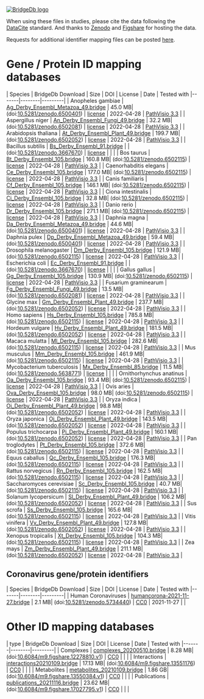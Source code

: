 <a href="https://bridgedb.github.io/">![BridgeDb logo](https://raw.githubusercontent.com/bridgedb/bridgedb.github.io/master/images/cropped-logo_BridgeDbtop.png)</a>

When using these files in studies, please cite the data following the [DataCite](https://datacite.org/) standard.
And thanks to [Zenodo](https://zenodo.org/) and [Figshare](https://figshare.com/) for hosting the data.

Requests for additional identifier mapping files can be posted [here](). 

# Gene / Protein ID mapping databases


<a name="genes" />

| Species | BridgeDb Download | Size | DOI | License | Date | Tested with
|-------|--------|---------|
| <script type="application/ld+json">{"@context": "https://schema.org/","@type": "Dataset","http://purl.org/dc/terms/conformsTo": { "@type": "CreativeWork", "@id": "https://bioschemas.org/profiles/Dataset/1.0-RELEASE" },"name": "Ag_Derby_Ensembl_Metazoa_49.bridge","description": "BridgeDb identifier mapping file for Anopheles gambiae for genes and proteins","@id": "https://bridgedb.github.io/data/gene_database/10.5281/zenodo.6500401/Ag_Derby_Ensembl_Metazoa_49.bridge","identifier": "10.5281/zenodo.6500401/Ag_Derby_Ensembl_Metazoa_49.bridge","license": "https://zenodo.org/record/6500401/files/LICENSE?download=1","keywords": "BridgeDb, mapping file, identifier, ELIXIR RIR, Anopheles gambiae, gene, protein","url": "https://doi.org/10.5281/zenodo.6500401","distribution": [ { "@type": "DataDownload", "name": "Ag_Derby_Ensembl_Metazoa_49.bridge", "contentURL": "https://zenodo.org/record/6500401/files/Ag_Derby_Ensembl_Metazoa_49.bridge?download=1" } ],"isAccessibleForFree": true}</script> Anopheles gambiae | [Ag_Derby_Ensembl_Metazoa_49.bridge](https://zenodo.org/record/6500401/files/Ag_Derby_Ensembl_Metazoa_49.bridge?download=1) | 45.0 MB| (doi:[10.5281/zenodo.6500401](https://doi.org/10.5281/zenodo.6500401)) | [license](https://zenodo.org/record/6500401/files/LICENSE?download=1) | 2022-04-28 | <a href="https://github.com/PathVisio/pathvisio/releases/tag/v3.3.0">PathVisio 3.3</a> |
| <script type="application/ld+json">{"@context": "https://schema.org/","@type": "Dataset","http://purl.org/dc/terms/conformsTo": { "@type": "CreativeWork", "@id": "https://bioschemas.org/profiles/Dataset/1.0-RELEASE" },"name": "An_Derby_Ensembl_Fungi_49.bridge","description": "BridgeDb identifier mapping file for Aspergillus niger for genes and proteins","@id": "https://bridgedb.github.io/data/gene_database/10.5281/zenodo.6502081/An_Derby_Ensembl_Fungi_49.bridge","identifier": "10.5281/zenodo.6502081/An_Derby_Ensembl_Fungi_49.bridge","license": "https://zenodo.org/record/6502081/files/LICENSE?download=1","keywords": "BridgeDb, mapping file, identifier, ELIXIR RIR, Aspergillus niger, gene, protein","url": "https://doi.org/10.5281/zenodo.6502081","distribution": [ { "@type": "DataDownload", "name": "An_Derby_Ensembl_Fungi_49.bridge", "contentURL": "https://zenodo.org/record/6502081/files/An_Derby_Ensembl_Fungi_49.bridge?download=1" } ],"isAccessibleForFree": true}</script> Aspergillus niger | [An_Derby_Ensembl_Fungi_49.bridge](https://zenodo.org/record/6502081/files/An_Derby_Ensembl_Fungi_49.bridge?download=1) | 32.2 MB| (doi:[10.5281/zenodo.6502081](https://doi.org/10.5281/zenodo.6502081)) | [license](https://zenodo.org/record/6502081/files/LICENSE?download=1) | 2022-04-28 | <a href="https://github.com/PathVisio/pathvisio/releases/tag/v3.3.0">PathVisio 3.3</a> |
| <script type="application/ld+json">{"@context": "https://schema.org/","@type": "Dataset","http://purl.org/dc/terms/conformsTo": { "@type": "CreativeWork", "@id": "https://bioschemas.org/profiles/Dataset/1.0-RELEASE" },"name": "At_Derby_Ensembl_Plant_49.bridge","description": "BridgeDb identifier mapping file for Arabidopsis thaliana for genes and proteins","@id": "https://bridgedb.github.io/data/gene_database/10.5281/zenodo.6502052/At_Derby_Ensembl_Plant_49.bridge","identifier": "10.5281/zenodo.6502052/At_Derby_Ensembl_Plant_49.bridge","license": "https://zenodo.org/record/6502052/files/LICENSE?download=1","keywords": "BridgeDb, mapping file, identifier, ELIXIR RIR, Arabidopsis thaliana, gene, protein","url": "https://doi.org/10.5281/zenodo.6502052","distribution": [ { "@type": "DataDownload", "name": "At_Derby_Ensembl_Plant_49.bridge", "contentURL": "https://zenodo.org/record/6502052/files/At_Derby_Ensembl_Plant_49.bridge?download=1" } ],"isAccessibleForFree": true}</script> Arabidopsis thaliana | [At_Derby_Ensembl_Plant_49.bridge](https://zenodo.org/record/6502052/files/At_Derby_Ensembl_Plant_49.bridge?download=1) | 199.7 MB| (doi:[10.5281/zenodo.6502052](https://doi.org/10.5281/zenodo.6502052)) | [license](https://zenodo.org/record/6502052/files/LICENSE?download=1) | 2022-04-28 | <a href="https://github.com/PathVisio/pathvisio/releases/tag/v3.3.0">PathVisio 3.3</a> |
| <script type="application/ld+json">{"@context": "https://schema.org/","@type": "Dataset","http://purl.org/dc/terms/conformsTo": { "@type": "CreativeWork", "@id": "https://bioschemas.org/profiles/Dataset/1.0-RELEASE" },"name": "Bs_Derby_Ensembl_91.bridge","description": "BridgeDb identifier mapping file for Bacillus subtilis for genes and proteins","@id": "https://bridgedb.github.io/data/gene_database/10.5281/zenodo.3667670/Bs_Derby_Ensembl_91.bridge","identifier": "10.5281/zenodo.3667670/Bs_Derby_Ensembl_91.bridge","license": "https://zenodo.org/record/3667670/files/LICENSE?download=1","keywords": "BridgeDb, mapping file, identifier, ELIXIR RIR, Bacillus subtilis, gene, protein","url": "https://doi.org/10.5281/zenodo.3667670","distribution": [ { "@type": "DataDownload", "name": "Bs_Derby_Ensembl_91.bridge", "contentURL": "https://zenodo.org/record/3667670/files/Bs_Derby_Ensembl_91.bridge?download=1" } ],"isAccessibleForFree": true}</script> Bacillus subtilis | [Bs_Derby_Ensembl_91.bridge](https://zenodo.org/record/3667670/files/Bs_Derby_Ensembl_91.bridge?download=1) | | (doi:[10.5281/zenodo.3667670](https://doi.org/10.5281/zenodo.3667670)) | [license](https://zenodo.org/record/3667670/files/LICENSE?download=1) |  | |
| <script type="application/ld+json">{"@context": "https://schema.org/","@type": "Dataset","http://purl.org/dc/terms/conformsTo": { "@type": "CreativeWork", "@id": "https://bioschemas.org/profiles/Dataset/1.0-RELEASE" },"name": "Bt_Derby_Ensembl_105.bridge","description": "BridgeDb identifier mapping file for Bos taurus for genes and proteins","@id": "https://bridgedb.github.io/data/gene_database/10.5281/zenodo.6502115/Bt_Derby_Ensembl_105.bridge","identifier": "10.5281/zenodo.6502115/Bt_Derby_Ensembl_105.bridge","license": "https://zenodo.org/record/6502115/files/LICENSE?download=1","keywords": "BridgeDb, mapping file, identifier, ELIXIR RIR, Bos taurus, gene, protein","url": "https://doi.org/10.5281/zenodo.6502115","distribution": [ { "@type": "DataDownload", "name": "Bt_Derby_Ensembl_105.bridge", "contentURL": "https://zenodo.org/record/6502115/files/Bt_Derby_Ensembl_105.bridge?download=1" } ],"isAccessibleForFree": true}</script> Bos taurus | [Bt_Derby_Ensembl_105.bridge](https://zenodo.org/record/6502115/files/Bt_Derby_Ensembl_105.bridge?download=1) | 160.8 MB| (doi:[10.5281/zenodo.6502115](https://doi.org/10.5281/zenodo.6502115)) | [license](https://zenodo.org/record/6502115/files/LICENSE?download=1) | 2022-04-28 | <a href="https://github.com/PathVisio/pathvisio/releases/tag/v3.3.0">PathVisio 3.3</a> |
| <script type="application/ld+json">{"@context": "https://schema.org/","@type": "Dataset","http://purl.org/dc/terms/conformsTo": { "@type": "CreativeWork", "@id": "https://bioschemas.org/profiles/Dataset/1.0-RELEASE" },"name": "Ce_Derby_Ensembl_105.bridge","description": "BridgeDb identifier mapping file for Caenorhabditis elegans for genes and proteins","@id": "https://bridgedb.github.io/data/gene_database/10.5281/zenodo.6502115/Ce_Derby_Ensembl_105.bridge","identifier": "10.5281/zenodo.6502115/Ce_Derby_Ensembl_105.bridge","license": "https://zenodo.org/record/6502115/files/LICENSE?download=1","keywords": "BridgeDb, mapping file, identifier, ELIXIR RIR, Caenorhabditis elegans, gene, protein","url": "https://doi.org/10.5281/zenodo.6502115","distribution": [ { "@type": "DataDownload", "name": "Ce_Derby_Ensembl_105.bridge", "contentURL": "https://zenodo.org/record/6502115/files/Ce_Derby_Ensembl_105.bridge?download=1" } ],"isAccessibleForFree": true}</script> Caenorhabditis elegans | [Ce_Derby_Ensembl_105.bridge](https://zenodo.org/record/6502115/files/Ce_Derby_Ensembl_105.bridge?download=1) | 177.0 MB| (doi:[10.5281/zenodo.6502115](https://doi.org/10.5281/zenodo.6502115)) | [license](https://zenodo.org/record/6502115/files/LICENSE?download=1) | 2022-04-28 | <a href="https://github.com/PathVisio/pathvisio/releases/tag/v3.3.0">PathVisio 3.3</a> |
| <script type="application/ld+json">{"@context": "https://schema.org/","@type": "Dataset","http://purl.org/dc/terms/conformsTo": { "@type": "CreativeWork", "@id": "https://bioschemas.org/profiles/Dataset/1.0-RELEASE" },"name": "Cf_Derby_Ensembl_105.bridge","description": "BridgeDb identifier mapping file for Canis familiaris for genes and proteins","@id": "https://bridgedb.github.io/data/gene_database/10.5281/zenodo.6502115/Cf_Derby_Ensembl_105.bridge","identifier": "10.5281/zenodo.6502115/Cf_Derby_Ensembl_105.bridge","license": "https://zenodo.org/record/6502115/files/LICENSE?download=1","keywords": "BridgeDb, mapping file, identifier, ELIXIR RIR, Canis familiaris, gene, protein","url": "https://doi.org/10.5281/zenodo.6502115","distribution": [ { "@type": "DataDownload", "name": "Cf_Derby_Ensembl_105.bridge", "contentURL": "https://zenodo.org/record/6502115/files/Cf_Derby_Ensembl_105.bridge?download=1" } ],"isAccessibleForFree": true}</script> Canis familiaris | [Cf_Derby_Ensembl_105.bridge](https://zenodo.org/record/6502115/files/Cf_Derby_Ensembl_105.bridge?download=1) | 146.1 MB| (doi:[10.5281/zenodo.6502115](https://doi.org/10.5281/zenodo.6502115)) | [license](https://zenodo.org/record/6502115/files/LICENSE?download=1) | 2022-04-28 | <a href="https://github.com/PathVisio/pathvisio/releases/tag/v3.3.0">PathVisio 3.3</a> |
| <script type="application/ld+json">{"@context": "https://schema.org/","@type": "Dataset","http://purl.org/dc/terms/conformsTo": { "@type": "CreativeWork", "@id": "https://bioschemas.org/profiles/Dataset/1.0-RELEASE" },"name": "Ci_Derby_Ensembl_105.bridge","description": "BridgeDb identifier mapping file for Ciona intestinalis for genes and proteins","@id": "https://bridgedb.github.io/data/gene_database/10.5281/zenodo.6502115/Ci_Derby_Ensembl_105.bridge","identifier": "10.5281/zenodo.6502115/Ci_Derby_Ensembl_105.bridge","license": "https://zenodo.org/record/6502115/files/LICENSE?download=1","keywords": "BridgeDb, mapping file, identifier, ELIXIR RIR, Ciona intestinalis, gene, protein","url": "https://doi.org/10.5281/zenodo.6502115","distribution": [ { "@type": "DataDownload", "name": "Ci_Derby_Ensembl_105.bridge", "contentURL": "https://zenodo.org/record/6502115/files/Ci_Derby_Ensembl_105.bridge?download=1" } ],"isAccessibleForFree": true}</script> Ciona intestinalis | [Ci_Derby_Ensembl_105.bridge](https://zenodo.org/record/6502115/files/Ci_Derby_Ensembl_105.bridge?download=1) | 32.8 MB| (doi:[10.5281/zenodo.6502115](https://doi.org/10.5281/zenodo.6502115)) | [license](https://zenodo.org/record/6502115/files/LICENSE?download=1) | 2022-04-28 | <a href="https://github.com/PathVisio/pathvisio/releases/tag/v3.3.0">PathVisio 3.3</a> |
| <script type="application/ld+json">{"@context": "https://schema.org/","@type": "Dataset","http://purl.org/dc/terms/conformsTo": { "@type": "CreativeWork", "@id": "https://bioschemas.org/profiles/Dataset/1.0-RELEASE" },"name": "Dr_Derby_Ensembl_105.bridge","description": "BridgeDb identifier mapping file for Danio rerio for genes and proteins","@id": "https://bridgedb.github.io/data/gene_database/10.5281/zenodo.6502115/Dr_Derby_Ensembl_105.bridge","identifier": "10.5281/zenodo.6502115/Dr_Derby_Ensembl_105.bridge","license": "https://zenodo.org/record/6502115/files/LICENSE?download=1","keywords": "BridgeDb, mapping file, identifier, ELIXIR RIR, Danio rerio, gene, protein","url": "https://doi.org/10.5281/zenodo.6502115","distribution": [ { "@type": "DataDownload", "name": "Dr_Derby_Ensembl_105.bridge", "contentURL": "https://zenodo.org/record/6502115/files/Dr_Derby_Ensembl_105.bridge?download=1" } ],"isAccessibleForFree": true}</script> Danio rerio | [Dr_Derby_Ensembl_105.bridge](https://zenodo.org/record/6502115/files/Dr_Derby_Ensembl_105.bridge?download=1) | 271.1 MB| (doi:[10.5281/zenodo.6502115](https://doi.org/10.5281/zenodo.6502115)) | [license](https://zenodo.org/record/6502115/files/LICENSE?download=1) | 2022-04-28 | <a href="https://github.com/PathVisio/pathvisio/releases/tag/v3.3.0">PathVisio 3.3</a> |
| <script type="application/ld+json">{"@context": "https://schema.org/","@type": "Dataset","http://purl.org/dc/terms/conformsTo": { "@type": "CreativeWork", "@id": "https://bioschemas.org/profiles/Dataset/1.0-RELEASE" },"name": "Da_Derby_Ensembl_Metazoa_49.bridge","description": "BridgeDb identifier mapping file for Daphnia magna for genes and proteins","@id": "https://bridgedb.github.io/data/gene_database/10.5281/zenodo.6500401/Da_Derby_Ensembl_Metazoa_49.bridge","identifier": "10.5281/zenodo.6500401/Da_Derby_Ensembl_Metazoa_49.bridge","license": "https://zenodo.org/record/6500401/files/LICENSE?download=1","keywords": "BridgeDb, mapping file, identifier, ELIXIR RIR, Daphnia magna, gene, protein","url": "https://doi.org/10.5281/zenodo.6500401","distribution": [ { "@type": "DataDownload", "name": "Da_Derby_Ensembl_Metazoa_49.bridge", "contentURL": "https://zenodo.org/record/6500401/files/Da_Derby_Ensembl_Metazoa_49.bridge?download=1" } ],"isAccessibleForFree": true}</script> Daphnia magna | [Da_Derby_Ensembl_Metazoa_49.bridge](https://zenodo.org/record/6500401/files/Da_Derby_Ensembl_Metazoa_49.bridge?download=1) | 44.6 MB| (doi:[10.5281/zenodo.6500401](https://doi.org/10.5281/zenodo.6500401)) | [license](https://zenodo.org/record/6500401/files/LICENSE?download=1) | 2022-04-28 | <a href="https://github.com/PathVisio/pathvisio/releases/tag/v3.3.0">PathVisio 3.3</a> |
| <script type="application/ld+json">{"@context": "https://schema.org/","@type": "Dataset","http://purl.org/dc/terms/conformsTo": { "@type": "CreativeWork", "@id": "https://bioschemas.org/profiles/Dataset/1.0-RELEASE" },"name": "Dp_Derby_Ensembl_Metazoa_49.bridge","description": "BridgeDb identifier mapping file for Daphnia pulex for genes and proteins","@id": "https://bridgedb.github.io/data/gene_database/10.5281/zenodo.6500401/Dp_Derby_Ensembl_Metazoa_49.bridge","identifier": "10.5281/zenodo.6500401/Dp_Derby_Ensembl_Metazoa_49.bridge","license": "https://zenodo.org/record/6500401/files/LICENSE?download=1","keywords": "BridgeDb, mapping file, identifier, ELIXIR RIR, Daphnia pulex, gene, protein","url": "https://doi.org/10.5281/zenodo.6500401","distribution": [ { "@type": "DataDownload", "name": "Dp_Derby_Ensembl_Metazoa_49.bridge", "contentURL": "https://zenodo.org/record/6500401/files/Dp_Derby_Ensembl_Metazoa_49.bridge?download=1" } ],"isAccessibleForFree": true}</script> Daphnia pulex | [Dp_Derby_Ensembl_Metazoa_49.bridge](https://zenodo.org/record/6500401/files/Dp_Derby_Ensembl_Metazoa_49.bridge?download=1) | 59.4 MB| (doi:[10.5281/zenodo.6500401](https://doi.org/10.5281/zenodo.6500401)) | [license](https://zenodo.org/record/6500401/files/LICENSE?download=1) | 2022-04-28 | <a href="https://github.com/PathVisio/pathvisio/releases/tag/v3.3.0">PathVisio 3.3</a> |
| <script type="application/ld+json">{"@context": "https://schema.org/","@type": "Dataset","http://purl.org/dc/terms/conformsTo": { "@type": "CreativeWork", "@id": "https://bioschemas.org/profiles/Dataset/1.0-RELEASE" },"name": "Dm_Derby_Ensembl_105.bridge","description": "BridgeDb identifier mapping file for Drosophila melanogaster for genes and proteins","@id": "https://bridgedb.github.io/data/gene_database/10.5281/zenodo.6502115/Dm_Derby_Ensembl_105.bridge","identifier": "10.5281/zenodo.6502115/Dm_Derby_Ensembl_105.bridge","license": "https://zenodo.org/record/6502115/files/LICENSE?download=1","keywords": "BridgeDb, mapping file, identifier, ELIXIR RIR, Drosophila melanogaster, gene, protein","url": "https://doi.org/10.5281/zenodo.6502115","distribution": [ { "@type": "DataDownload", "name": "Dm_Derby_Ensembl_105.bridge", "contentURL": "https://zenodo.org/record/6502115/files/Dm_Derby_Ensembl_105.bridge?download=1" } ],"isAccessibleForFree": true}</script> Drosophila melanogaster | [Dm_Derby_Ensembl_105.bridge](https://zenodo.org/record/6502115/files/Dm_Derby_Ensembl_105.bridge?download=1) | 121.9 MB| (doi:[10.5281/zenodo.6502115](https://doi.org/10.5281/zenodo.6502115)) | [license](https://zenodo.org/record/6502115/files/LICENSE?download=1) | 2022-04-28 | <a href="https://github.com/PathVisio/pathvisio/releases/tag/v3.3.0">PathVisio 3.3</a> |
| <script type="application/ld+json">{"@context": "https://schema.org/","@type": "Dataset","http://purl.org/dc/terms/conformsTo": { "@type": "CreativeWork", "@id": "https://bioschemas.org/profiles/Dataset/1.0-RELEASE" },"name": "Ec_Derby_Ensembl_91.bridge","description": "BridgeDb identifier mapping file for Escherichia coli for genes and proteins","@id": "https://bridgedb.github.io/data/gene_database/10.5281/zenodo.3667670/Ec_Derby_Ensembl_91.bridge","identifier": "10.5281/zenodo.3667670/Ec_Derby_Ensembl_91.bridge","license": "https://zenodo.org/record/3667670/files/LICENSE?download=1","keywords": "BridgeDb, mapping file, identifier, ELIXIR RIR, Escherichia coli, gene, protein","url": "https://doi.org/10.5281/zenodo.3667670","distribution": [ { "@type": "DataDownload", "name": "Ec_Derby_Ensembl_91.bridge", "contentURL": "https://zenodo.org/record/3667670/files/Ec_Derby_Ensembl_91.bridge?download=1" } ],"isAccessibleForFree": true}</script> Escherichia coli | [Ec_Derby_Ensembl_91.bridge](https://zenodo.org/record/3667670/files/Ec_Derby_Ensembl_91.bridge?download=1) | | (doi:[10.5281/zenodo.3667670](https://doi.org/10.5281/zenodo.3667670)) | [license](https://zenodo.org/record/3667670/files/LICENSE?download=1) |  | |
| <script type="application/ld+json">{"@context": "https://schema.org/","@type": "Dataset","http://purl.org/dc/terms/conformsTo": { "@type": "CreativeWork", "@id": "https://bioschemas.org/profiles/Dataset/1.0-RELEASE" },"name": "Gg_Derby_Ensembl_105.bridge","description": "BridgeDb identifier mapping file for Gallus gallus for genes and proteins","@id": "https://bridgedb.github.io/data/gene_database/10.5281/zenodo.6502115/Gg_Derby_Ensembl_105.bridge","identifier": "10.5281/zenodo.6502115/Gg_Derby_Ensembl_105.bridge","license": "https://zenodo.org/record/6502115/files/LICENSE?download=1","keywords": "BridgeDb, mapping file, identifier, ELIXIR RIR, Gallus gallus, gene, protein","url": "https://doi.org/10.5281/zenodo.6502115","distribution": [ { "@type": "DataDownload", "name": "Gg_Derby_Ensembl_105.bridge", "contentURL": "https://zenodo.org/record/6502115/files/Gg_Derby_Ensembl_105.bridge?download=1" } ],"isAccessibleForFree": true}</script> Gallus gallus | [Gg_Derby_Ensembl_105.bridge](https://zenodo.org/record/6502115/files/Gg_Derby_Ensembl_105.bridge?download=1) | 130.9 MB| (doi:[10.5281/zenodo.6502115](https://doi.org/10.5281/zenodo.6502115)) | [license](https://zenodo.org/record/6502115/files/LICENSE?download=1) | 2022-04-28 | <a href="https://github.com/PathVisio/pathvisio/releases/tag/v3.3.0">PathVisio 3.3</a> |
| <script type="application/ld+json">{"@context": "https://schema.org/","@type": "Dataset","http://purl.org/dc/terms/conformsTo": { "@type": "CreativeWork", "@id": "https://bioschemas.org/profiles/Dataset/1.0-RELEASE" },"name": "Fg_Derby_Ensembl_Fungi_49.bridge","description": "BridgeDb identifier mapping file for Fusarium graminearum for genes and proteins","@id": "https://bridgedb.github.io/data/gene_database/10.5281/zenodo.6502081/Fg_Derby_Ensembl_Fungi_49.bridge","identifier": "10.5281/zenodo.6502081/Fg_Derby_Ensembl_Fungi_49.bridge","license": "https://zenodo.org/record/6502081/files/LICENSE?download=1","keywords": "BridgeDb, mapping file, identifier, ELIXIR RIR, Fusarium graminearum, gene, protein","url": "https://doi.org/10.5281/zenodo.6502081","distribution": [ { "@type": "DataDownload", "name": "Fg_Derby_Ensembl_Fungi_49.bridge", "contentURL": "https://zenodo.org/record/6502081/files/Fg_Derby_Ensembl_Fungi_49.bridge?download=1" } ],"isAccessibleForFree": true}</script> Fusarium graminearum | [Fg_Derby_Ensembl_Fungi_49.bridge](https://zenodo.org/record/6502081/files/Fg_Derby_Ensembl_Fungi_49.bridge?download=1) | 13.5 MB| (doi:[10.5281/zenodo.6502081](https://doi.org/10.5281/zenodo.6502081)) | [license](https://zenodo.org/record/6502081/files/LICENSE?download=1) | 2022-04-28 | <a href="https://github.com/PathVisio/pathvisio/releases/tag/v3.3.0">PathVisio 3.3</a> |
| <script type="application/ld+json">{"@context": "https://schema.org/","@type": "Dataset","http://purl.org/dc/terms/conformsTo": { "@type": "CreativeWork", "@id": "https://bioschemas.org/profiles/Dataset/1.0-RELEASE" },"name": "Gm_Derby_Ensembl_Plant_49.bridge","description": "BridgeDb identifier mapping file for Glycine max for genes and proteins","@id": "https://bridgedb.github.io/data/gene_database/10.5281/zenodo.6502052/Gm_Derby_Ensembl_Plant_49.bridge","identifier": "10.5281/zenodo.6502052/Gm_Derby_Ensembl_Plant_49.bridge","license": "https://zenodo.org/record/6502052/files/LICENSE?download=1","keywords": "BridgeDb, mapping file, identifier, ELIXIR RIR, Glycine max, gene, protein","url": "https://doi.org/10.5281/zenodo.6502052","distribution": [ { "@type": "DataDownload", "name": "Gm_Derby_Ensembl_Plant_49.bridge", "contentURL": "https://zenodo.org/record/6502052/files/Gm_Derby_Ensembl_Plant_49.bridge?download=1" } ],"isAccessibleForFree": true}</script> Glycine max | [Gm_Derby_Ensembl_Plant_49.bridge](https://zenodo.org/record/6502052/files/Gm_Derby_Ensembl_Plant_49.bridge?download=1) | 237.7 MB| (doi:[10.5281/zenodo.6502052](https://doi.org/10.5281/zenodo.6502052)) | [license](https://zenodo.org/record/6502052/files/LICENSE?download=1) | 2022-04-28 | <a href="https://github.com/PathVisio/pathvisio/releases/tag/v3.3.0">PathVisio 3.3</a> |
| <script type="application/ld+json">{"@context": "https://schema.org/","@type": "Dataset","http://purl.org/dc/terms/conformsTo": { "@type": "CreativeWork", "@id": "https://bioschemas.org/profiles/Dataset/1.0-RELEASE" },"name": "Hs_Derby_Ensembl_105.bridge","description": "BridgeDb identifier mapping file for Homo sapiens for genes and proteins","@id": "https://bridgedb.github.io/data/gene_database/10.5281/zenodo.6502115/Hs_Derby_Ensembl_105.bridge","identifier": "10.5281/zenodo.6502115/Hs_Derby_Ensembl_105.bridge","license": "https://zenodo.org/record/6502115/files/LICENSE?download=1","keywords": "BridgeDb, mapping file, identifier, ELIXIR RIR, Homo sapiens, gene, protein","url": "https://doi.org/10.5281/zenodo.6502115","distribution": [ { "@type": "DataDownload", "name": "Hs_Derby_Ensembl_105.bridge", "contentURL": "https://zenodo.org/record/6502115/files/Hs_Derby_Ensembl_105.bridge?download=1" } ],"isAccessibleForFree": true}</script> Homo sapiens | [Hs_Derby_Ensembl_105.bridge](https://zenodo.org/record/6502115/files/Hs_Derby_Ensembl_105.bridge?download=1) | 785.8 MB| (doi:[10.5281/zenodo.6502115](https://doi.org/10.5281/zenodo.6502115)) | [license](https://zenodo.org/record/6502115/files/LICENSE?download=1) | 2022-04-28 | <a href="https://github.com/PathVisio/pathvisio/releases/tag/v3.3.0">PathVisio 3.3</a> |
| <script type="application/ld+json">{"@context": "https://schema.org/","@type": "Dataset","http://purl.org/dc/terms/conformsTo": { "@type": "CreativeWork", "@id": "https://bioschemas.org/profiles/Dataset/1.0-RELEASE" },"name": "Hv_Derby_Ensembl_Plant_49.bridge","description": "BridgeDb identifier mapping file for Hordeum vulgare for genes and proteins","@id": "https://bridgedb.github.io/data/gene_database/10.5281/zenodo.6502052/Hv_Derby_Ensembl_Plant_49.bridge","identifier": "10.5281/zenodo.6502052/Hv_Derby_Ensembl_Plant_49.bridge","license": "https://zenodo.org/record/6502052/files/LICENSE?download=1","keywords": "BridgeDb, mapping file, identifier, ELIXIR RIR, Hordeum vulgare, gene, protein","url": "https://doi.org/10.5281/zenodo.6502052","distribution": [ { "@type": "DataDownload", "name": "Hv_Derby_Ensembl_Plant_49.bridge", "contentURL": "https://zenodo.org/record/6502052/files/Hv_Derby_Ensembl_Plant_49.bridge?download=1" } ],"isAccessibleForFree": true}</script> Hordeum vulgare | [Hv_Derby_Ensembl_Plant_49.bridge](https://zenodo.org/record/6502052/files/Hv_Derby_Ensembl_Plant_49.bridge?download=1) | 181.5 MB| (doi:[10.5281/zenodo.6502052](https://doi.org/10.5281/zenodo.6502052)) | [license](https://zenodo.org/record/6502052/files/LICENSE?download=1) | 2022-04-28 | <a href="https://github.com/PathVisio/pathvisio/releases/tag/v3.3.0">PathVisio 3.3</a> |
| <script type="application/ld+json">{"@context": "https://schema.org/","@type": "Dataset","http://purl.org/dc/terms/conformsTo": { "@type": "CreativeWork", "@id": "https://bioschemas.org/profiles/Dataset/1.0-RELEASE" },"name": "Ml_Derby_Ensembl_105.bridge","description": "BridgeDb identifier mapping file for Macaca mulatta for genes and proteins","@id": "https://bridgedb.github.io/data/gene_database/10.5281/zenodo.6502115/Ml_Derby_Ensembl_105.bridge","identifier": "10.5281/zenodo.6502115/Ml_Derby_Ensembl_105.bridge","license": "https://zenodo.org/record/6502115/files/LICENSE?download=1","keywords": "BridgeDb, mapping file, identifier, ELIXIR RIR, Macaca mulatta, gene, protein","url": "https://doi.org/10.5281/zenodo.6502115","distribution": [ { "@type": "DataDownload", "name": "Ml_Derby_Ensembl_105.bridge", "contentURL": "https://zenodo.org/record/6502115/files/Ml_Derby_Ensembl_105.bridge?download=1" } ],"isAccessibleForFree": true}</script> Macaca mulatta | [Ml_Derby_Ensembl_105.bridge](https://zenodo.org/record/6502115/files/Ml_Derby_Ensembl_105.bridge?download=1) | 282.6 MB| (doi:[10.5281/zenodo.6502115](https://doi.org/10.5281/zenodo.6502115)) | [license](https://zenodo.org/record/6502115/files/LICENSE?download=1) | 2022-04-28 | <a href="https://github.com/PathVisio/pathvisio/releases/tag/v3.3.0">PathVisio 3.3</a> |
| <script type="application/ld+json">{"@context": "https://schema.org/","@type": "Dataset","http://purl.org/dc/terms/conformsTo": { "@type": "CreativeWork", "@id": "https://bioschemas.org/profiles/Dataset/1.0-RELEASE" },"name": "Mm_Derby_Ensembl_105.bridge","description": "BridgeDb identifier mapping file for Mus musculus for genes and proteins","@id": "https://bridgedb.github.io/data/gene_database/10.5281/zenodo.6502115/Mm_Derby_Ensembl_105.bridge","identifier": "10.5281/zenodo.6502115/Mm_Derby_Ensembl_105.bridge","license": "https://zenodo.org/record/6502115/files/LICENSE?download=1","keywords": "BridgeDb, mapping file, identifier, ELIXIR RIR, Mus musculus, gene, protein","url": "https://doi.org/10.5281/zenodo.6502115","distribution": [ { "@type": "DataDownload", "name": "Mm_Derby_Ensembl_105.bridge", "contentURL": "https://zenodo.org/record/6502115/files/Mm_Derby_Ensembl_105.bridge?download=1" } ],"isAccessibleForFree": true}</script> Mus musculus | [Mm_Derby_Ensembl_105.bridge](https://zenodo.org/record/6502115/files/Mm_Derby_Ensembl_105.bridge?download=1) | 461.9 MB| (doi:[10.5281/zenodo.6502115](https://doi.org/10.5281/zenodo.6502115)) | [license](https://zenodo.org/record/6502115/files/LICENSE?download=1) | 2022-04-28 | <a href="https://github.com/PathVisio/pathvisio/releases/tag/v3.3.0">PathVisio 3.3</a> |
| <script type="application/ld+json">{"@context": "https://schema.org/","@type": "Dataset","http://purl.org/dc/terms/conformsTo": { "@type": "CreativeWork", "@id": "https://bioschemas.org/profiles/Dataset/1.0-RELEASE" },"name": "Mx_Derby_Ensembl_85.bridge","description": "BridgeDb identifier mapping file for Mycobacterium tuberculosis for genes and proteins","@id": "https://bridgedb.github.io/data/gene_database/10.5281/zenodo.5638771/Mx_Derby_Ensembl_85.bridge","identifier": "10.5281/zenodo.5638771/Mx_Derby_Ensembl_85.bridge","license": "https://zenodo.org/record/5638771/files/LICENSE?download=1","keywords": "BridgeDb, mapping file, identifier, ELIXIR RIR, Mycobacterium tuberculosis, gene, protein","url": "https://doi.org/10.5281/zenodo.5638771","distribution": [ { "@type": "DataDownload", "name": "Mx_Derby_Ensembl_85.bridge", "contentURL": "https://zenodo.org/record/5638771/files/Mx_Derby_Ensembl_85.bridge?download=1" } ],"isAccessibleForFree": true}</script> Mycobacterium tuberculosis | [Mx_Derby_Ensembl_85.bridge](https://zenodo.org/record/5638771/files/Mx_Derby_Ensembl_85.bridge?download=1) | 11.5 MB| (doi:[10.5281/zenodo.5638771](https://doi.org/10.5281/zenodo.5638771)) | [license](https://zenodo.org/record/5638771/files/LICENSE?download=1) |  | |
| <script type="application/ld+json">{"@context": "https://schema.org/","@type": "Dataset","http://purl.org/dc/terms/conformsTo": { "@type": "CreativeWork", "@id": "https://bioschemas.org/profiles/Dataset/1.0-RELEASE" },"name": "Oa_Derby_Ensembl_105.bridge","description": "BridgeDb identifier mapping file for Ornithorhynchus anatinus for genes and proteins","@id": "https://bridgedb.github.io/data/gene_database/10.5281/zenodo.6502115/Oa_Derby_Ensembl_105.bridge","identifier": "10.5281/zenodo.6502115/Oa_Derby_Ensembl_105.bridge","license": "https://zenodo.org/record/6502115/files/LICENSE?download=1","keywords": "BridgeDb, mapping file, identifier, ELIXIR RIR, Ornithorhynchus anatinus, gene, protein","url": "https://doi.org/10.5281/zenodo.6502115","distribution": [ { "@type": "DataDownload", "name": "Oa_Derby_Ensembl_105.bridge", "contentURL": "https://zenodo.org/record/6502115/files/Oa_Derby_Ensembl_105.bridge?download=1" } ],"isAccessibleForFree": true}</script> Ornithorhynchus anatinus | [Oa_Derby_Ensembl_105.bridge](https://zenodo.org/record/6502115/files/Oa_Derby_Ensembl_105.bridge?download=1) | 93.4 MB| (doi:[10.5281/zenodo.6502115](https://doi.org/10.5281/zenodo.6502115)) | [license](https://zenodo.org/record/6502115/files/LICENSE?download=1) | 2022-04-28 | <a href="https://github.com/PathVisio/pathvisio/releases/tag/v3.3.0">PathVisio 3.3</a> |
| <script type="application/ld+json">{"@context": "https://schema.org/","@type": "Dataset","http://purl.org/dc/terms/conformsTo": { "@type": "CreativeWork", "@id": "https://bioschemas.org/profiles/Dataset/1.0-RELEASE" },"name": "Ova_Derby_Ensembl_105.bridge","description": "BridgeDb identifier mapping file for Ovis aries for genes and proteins","@id": "https://bridgedb.github.io/data/gene_database/10.5281/zenodo.6502115/Ova_Derby_Ensembl_105.bridge","identifier": "10.5281/zenodo.6502115/Ova_Derby_Ensembl_105.bridge","license": "https://zenodo.org/record/6502115/files/LICENSE?download=1","keywords": "BridgeDb, mapping file, identifier, ELIXIR RIR, Ovis aries, gene, protein","url": "https://doi.org/10.5281/zenodo.6502115","distribution": [ { "@type": "DataDownload", "name": "Ova_Derby_Ensembl_105.bridge", "contentURL": "https://zenodo.org/record/6502115/files/Ova_Derby_Ensembl_105.bridge?download=1" } ],"isAccessibleForFree": true}</script> Ovis aries | [Ova_Derby_Ensembl_105.bridge](https://zenodo.org/record/6502115/files/Ova_Derby_Ensembl_105.bridge?download=1) | 98.0 MB| (doi:[10.5281/zenodo.6502115](https://doi.org/10.5281/zenodo.6502115)) | [license](https://zenodo.org/record/6502115/files/LICENSE?download=1) | 2022-04-28 | <a href="https://github.com/PathVisio/pathvisio/releases/tag/v3.3.0">PathVisio 3.3</a> |
| <script type="application/ld+json">{"@context": "https://schema.org/","@type": "Dataset","http://purl.org/dc/terms/conformsTo": { "@type": "CreativeWork", "@id": "https://bioschemas.org/profiles/Dataset/1.0-RELEASE" },"name": "Oi_Derby_Ensembl_Plant_49.bridge","description": "BridgeDb identifier mapping file for Oryza indica for genes and proteins","@id": "https://bridgedb.github.io/data/gene_database/10.5281/zenodo.6502052/Oi_Derby_Ensembl_Plant_49.bridge","identifier": "10.5281/zenodo.6502052/Oi_Derby_Ensembl_Plant_49.bridge","license": "https://zenodo.org/record/6502052/files/LICENSE?download=1","keywords": "BridgeDb, mapping file, identifier, ELIXIR RIR, Oryza indica, gene, protein","url": "https://doi.org/10.5281/zenodo.6502052","distribution": [ { "@type": "DataDownload", "name": "Oi_Derby_Ensembl_Plant_49.bridge", "contentURL": "https://zenodo.org/record/6502052/files/Oi_Derby_Ensembl_Plant_49.bridge?download=1" } ],"isAccessibleForFree": true}</script> Oryza indica | [Oi_Derby_Ensembl_Plant_49.bridge](https://zenodo.org/record/6502052/files/Oi_Derby_Ensembl_Plant_49.bridge?download=1) | 98.8 MB| (doi:[10.5281/zenodo.6502052](https://doi.org/10.5281/zenodo.6502052)) | [license](https://zenodo.org/record/6502052/files/LICENSE?download=1) | 2022-04-28 | <a href="https://github.com/PathVisio/pathvisio/releases/tag/v3.3.0">PathVisio 3.3</a> |
| <script type="application/ld+json">{"@context": "https://schema.org/","@type": "Dataset","http://purl.org/dc/terms/conformsTo": { "@type": "CreativeWork", "@id": "https://bioschemas.org/profiles/Dataset/1.0-RELEASE" },"name": "Oj_Derby_Ensembl_Plant_49.bridge","description": "BridgeDb identifier mapping file for Oryza japonica for genes and proteins","@id": "https://bridgedb.github.io/data/gene_database/10.5281/zenodo.6502052/Oj_Derby_Ensembl_Plant_49.bridge","identifier": "10.5281/zenodo.6502052/Oj_Derby_Ensembl_Plant_49.bridge","license": "https://zenodo.org/record/6502052/files/LICENSE?download=1","keywords": "BridgeDb, mapping file, identifier, ELIXIR RIR, Oryza japonica, gene, protein","url": "https://doi.org/10.5281/zenodo.6502052","distribution": [ { "@type": "DataDownload", "name": "Oj_Derby_Ensembl_Plant_49.bridge", "contentURL": "https://zenodo.org/record/6502052/files/Oj_Derby_Ensembl_Plant_49.bridge?download=1" } ],"isAccessibleForFree": true}</script> Oryza japonica | [Oj_Derby_Ensembl_Plant_49.bridge](https://zenodo.org/record/6502052/files/Oj_Derby_Ensembl_Plant_49.bridge?download=1) | 143.5 MB| (doi:[10.5281/zenodo.6502052](https://doi.org/10.5281/zenodo.6502052)) | [license](https://zenodo.org/record/6502052/files/LICENSE?download=1) | 2022-04-28 | <a href="https://github.com/PathVisio/pathvisio/releases/tag/v3.3.0">PathVisio 3.3</a> |
| <script type="application/ld+json">{"@context": "https://schema.org/","@type": "Dataset","http://purl.org/dc/terms/conformsTo": { "@type": "CreativeWork", "@id": "https://bioschemas.org/profiles/Dataset/1.0-RELEASE" },"name": "Pi_Derby_Ensembl_Plant_49.bridge","description": "BridgeDb identifier mapping file for Populus trichocarpa for genes and proteins","@id": "https://bridgedb.github.io/data/gene_database/10.5281/zenodo.6502052/Pi_Derby_Ensembl_Plant_49.bridge","identifier": "10.5281/zenodo.6502052/Pi_Derby_Ensembl_Plant_49.bridge","license": "https://zenodo.org/record/6502052/files/LICENSE?download=1","keywords": "BridgeDb, mapping file, identifier, ELIXIR RIR, Populus trichocarpa, gene, protein","url": "https://doi.org/10.5281/zenodo.6502052","distribution": [ { "@type": "DataDownload", "name": "Pi_Derby_Ensembl_Plant_49.bridge", "contentURL": "https://zenodo.org/record/6502052/files/Pi_Derby_Ensembl_Plant_49.bridge?download=1" } ],"isAccessibleForFree": true}</script> Populus trichocarpa | [Pi_Derby_Ensembl_Plant_49.bridge](https://zenodo.org/record/6502052/files/Pi_Derby_Ensembl_Plant_49.bridge?download=1) | 160.1 MB| (doi:[10.5281/zenodo.6502052](https://doi.org/10.5281/zenodo.6502052)) | [license](https://zenodo.org/record/6502052/files/LICENSE?download=1) | 2022-04-28 | <a href="https://github.com/PathVisio/pathvisio/releases/tag/v3.3.0">PathVisio 3.3</a> |
| <script type="application/ld+json">{"@context": "https://schema.org/","@type": "Dataset","http://purl.org/dc/terms/conformsTo": { "@type": "CreativeWork", "@id": "https://bioschemas.org/profiles/Dataset/1.0-RELEASE" },"name": "Pt_Derby_Ensembl_105.bridge","description": "BridgeDb identifier mapping file for Pan troglodytes for genes and proteins","@id": "https://bridgedb.github.io/data/gene_database/10.5281/zenodo.6502115/Pt_Derby_Ensembl_105.bridge","identifier": "10.5281/zenodo.6502115/Pt_Derby_Ensembl_105.bridge","license": "https://zenodo.org/record/6502115/files/LICENSE?download=1","keywords": "BridgeDb, mapping file, identifier, ELIXIR RIR, Pan troglodytes, gene, protein","url": "https://doi.org/10.5281/zenodo.6502115","distribution": [ { "@type": "DataDownload", "name": "Pt_Derby_Ensembl_105.bridge", "contentURL": "https://zenodo.org/record/6502115/files/Pt_Derby_Ensembl_105.bridge?download=1" } ],"isAccessibleForFree": true}</script> Pan troglodytes | [Pt_Derby_Ensembl_105.bridge](https://zenodo.org/record/6502115/files/Pt_Derby_Ensembl_105.bridge?download=1) | 372.6 MB| (doi:[10.5281/zenodo.6502115](https://doi.org/10.5281/zenodo.6502115)) | [license](https://zenodo.org/record/6502115/files/LICENSE?download=1) | 2022-04-28 | <a href="https://github.com/PathVisio/pathvisio/releases/tag/v3.3.0">PathVisio 3.3</a> |
| <script type="application/ld+json">{"@context": "https://schema.org/","@type": "Dataset","http://purl.org/dc/terms/conformsTo": { "@type": "CreativeWork", "@id": "https://bioschemas.org/profiles/Dataset/1.0-RELEASE" },"name": "Qc_Derby_Ensembl_105.bridge","description": "BridgeDb identifier mapping file for Equus caballus for genes and proteins","@id": "https://bridgedb.github.io/data/gene_database/10.5281/zenodo.6502115/Qc_Derby_Ensembl_105.bridge","identifier": "10.5281/zenodo.6502115/Qc_Derby_Ensembl_105.bridge","license": "https://zenodo.org/record/6502115/files/LICENSE?download=1","keywords": "BridgeDb, mapping file, identifier, ELIXIR RIR, Equus caballus, gene, protein","url": "https://doi.org/10.5281/zenodo.6502115","distribution": [ { "@type": "DataDownload", "name": "Qc_Derby_Ensembl_105.bridge", "contentURL": "https://zenodo.org/record/6502115/files/Qc_Derby_Ensembl_105.bridge?download=1" } ],"isAccessibleForFree": true}</script> Equus caballus | [Qc_Derby_Ensembl_105.bridge](https://zenodo.org/record/6502115/files/Qc_Derby_Ensembl_105.bridge?download=1) | 176.3 MB| (doi:[10.5281/zenodo.6502115](https://doi.org/10.5281/zenodo.6502115)) | [license](https://zenodo.org/record/6502115/files/LICENSE?download=1) | 2022-04-28 | <a href="https://github.com/PathVisio/pathvisio/releases/tag/v3.3.0">PathVisio 3.3</a> |
| <script type="application/ld+json">{"@context": "https://schema.org/","@type": "Dataset","http://purl.org/dc/terms/conformsTo": { "@type": "CreativeWork", "@id": "https://bioschemas.org/profiles/Dataset/1.0-RELEASE" },"name": "Rn_Derby_Ensembl_105.bridge","description": "BridgeDb identifier mapping file for Rattus norvegicus for genes and proteins","@id": "https://bridgedb.github.io/data/gene_database/10.5281/zenodo.6502115/Rn_Derby_Ensembl_105.bridge","identifier": "10.5281/zenodo.6502115/Rn_Derby_Ensembl_105.bridge","license": "https://zenodo.org/record/6502115/files/LICENSE?download=1","keywords": "BridgeDb, mapping file, identifier, ELIXIR RIR, Rattus norvegicus, gene, protein","url": "https://doi.org/10.5281/zenodo.6502115","distribution": [ { "@type": "DataDownload", "name": "Rn_Derby_Ensembl_105.bridge", "contentURL": "https://zenodo.org/record/6502115/files/Rn_Derby_Ensembl_105.bridge?download=1" } ],"isAccessibleForFree": true}</script> Rattus norvegicus | [Rn_Derby_Ensembl_105.bridge](https://zenodo.org/record/6502115/files/Rn_Derby_Ensembl_105.bridge?download=1) | 162.5 MB| (doi:[10.5281/zenodo.6502115](https://doi.org/10.5281/zenodo.6502115)) | [license](https://zenodo.org/record/6502115/files/LICENSE?download=1) | 2022-04-28 | <a href="https://github.com/PathVisio/pathvisio/releases/tag/v3.3.0">PathVisio 3.3</a> |
| <script type="application/ld+json">{"@context": "https://schema.org/","@type": "Dataset","http://purl.org/dc/terms/conformsTo": { "@type": "CreativeWork", "@id": "https://bioschemas.org/profiles/Dataset/1.0-RELEASE" },"name": "Sc_Derby_Ensembl_105.bridge","description": "BridgeDb identifier mapping file for Saccharomyces cerevisiae for genes and proteins","@id": "https://bridgedb.github.io/data/gene_database/10.5281/zenodo.6502115/Sc_Derby_Ensembl_105.bridge","identifier": "10.5281/zenodo.6502115/Sc_Derby_Ensembl_105.bridge","license": "https://zenodo.org/record/6502115/files/LICENSE?download=1","keywords": "BridgeDb, mapping file, identifier, ELIXIR RIR, Saccharomyces cerevisiae, gene, protein","url": "https://doi.org/10.5281/zenodo.6502115","distribution": [ { "@type": "DataDownload", "name": "Sc_Derby_Ensembl_105.bridge", "contentURL": "https://zenodo.org/record/6502115/files/Sc_Derby_Ensembl_105.bridge?download=1" } ],"isAccessibleForFree": true}</script> Saccharomyces cerevisiae | [Sc_Derby_Ensembl_105.bridge](https://zenodo.org/record/6502115/files/Sc_Derby_Ensembl_105.bridge?download=1) | 40.7 MB| (doi:[10.5281/zenodo.6502115](https://doi.org/10.5281/zenodo.6502115)) | [license](https://zenodo.org/record/6502115/files/LICENSE?download=1) | 2022-04-28 | <a href="https://github.com/PathVisio/pathvisio/releases/tag/v3.3.0">PathVisio 3.3</a> |
| <script type="application/ld+json">{"@context": "https://schema.org/","@type": "Dataset","http://purl.org/dc/terms/conformsTo": { "@type": "CreativeWork", "@id": "https://bioschemas.org/profiles/Dataset/1.0-RELEASE" },"name": "Sl_Derby_Ensembl_Plant_49.bridge","description": "BridgeDb identifier mapping file for Solanum lycopersicum for genes and proteins","@id": "https://bridgedb.github.io/data/gene_database/10.5281/zenodo.6502052/Sl_Derby_Ensembl_Plant_49.bridge","identifier": "10.5281/zenodo.6502052/Sl_Derby_Ensembl_Plant_49.bridge","license": "https://zenodo.org/record/6502052/files/LICENSE?download=1","keywords": "BridgeDb, mapping file, identifier, ELIXIR RIR, Solanum lycopersicum, gene, protein","url": "https://doi.org/10.5281/zenodo.6502052","distribution": [ { "@type": "DataDownload", "name": "Sl_Derby_Ensembl_Plant_49.bridge", "contentURL": "https://zenodo.org/record/6502052/files/Sl_Derby_Ensembl_Plant_49.bridge?download=1" } ],"isAccessibleForFree": true}</script> Solanum lycopersicum | [Sl_Derby_Ensembl_Plant_49.bridge](https://zenodo.org/record/6502052/files/Sl_Derby_Ensembl_Plant_49.bridge?download=1) | 106.2 MB| (doi:[10.5281/zenodo.6502052](https://doi.org/10.5281/zenodo.6502052)) | [license](https://zenodo.org/record/6502052/files/LICENSE?download=1) | 2022-04-28 | <a href="https://github.com/PathVisio/pathvisio/releases/tag/v3.3.0">PathVisio 3.3</a> |
| <script type="application/ld+json">{"@context": "https://schema.org/","@type": "Dataset","http://purl.org/dc/terms/conformsTo": { "@type": "CreativeWork", "@id": "https://bioschemas.org/profiles/Dataset/1.0-RELEASE" },"name": "Ss_Derby_Ensembl_105.bridge","description": "BridgeDb identifier mapping file for Sus scrofa for genes and proteins","@id": "https://bridgedb.github.io/data/gene_database/10.5281/zenodo.6502115/Ss_Derby_Ensembl_105.bridge","identifier": "10.5281/zenodo.6502115/Ss_Derby_Ensembl_105.bridge","license": "https://zenodo.org/record/6502115/files/LICENSE?download=1","keywords": "BridgeDb, mapping file, identifier, ELIXIR RIR, Sus scrofa, gene, protein","url": "https://doi.org/10.5281/zenodo.6502115","distribution": [ { "@type": "DataDownload", "name": "Ss_Derby_Ensembl_105.bridge", "contentURL": "https://zenodo.org/record/6502115/files/Ss_Derby_Ensembl_105.bridge?download=1" } ],"isAccessibleForFree": true}</script> Sus scrofa | [Ss_Derby_Ensembl_105.bridge](https://zenodo.org/record/6502115/files/Ss_Derby_Ensembl_105.bridge?download=1) | 165.6 MB| (doi:[10.5281/zenodo.6502115](https://doi.org/10.5281/zenodo.6502115)) | [license](https://zenodo.org/record/6502115/files/LICENSE?download=1) | 2022-04-28 | <a href="https://github.com/PathVisio/pathvisio/releases/tag/v3.3.0">PathVisio 3.3</a> |
| <script type="application/ld+json">{"@context": "https://schema.org/","@type": "Dataset","http://purl.org/dc/terms/conformsTo": { "@type": "CreativeWork", "@id": "https://bioschemas.org/profiles/Dataset/1.0-RELEASE" },"name": "Vv_Derby_Ensembl_Plant_49.bridge","description": "BridgeDb identifier mapping file for Vitis vinifera for genes and proteins","@id": "https://bridgedb.github.io/data/gene_database/10.5281/zenodo.6502052/Vv_Derby_Ensembl_Plant_49.bridge","identifier": "10.5281/zenodo.6502052/Vv_Derby_Ensembl_Plant_49.bridge","license": "https://zenodo.org/record/6502052/files/LICENSE?download=1","keywords": "BridgeDb, mapping file, identifier, ELIXIR RIR, Vitis vinifera, gene, protein","url": "https://doi.org/10.5281/zenodo.6502052","distribution": [ { "@type": "DataDownload", "name": "Vv_Derby_Ensembl_Plant_49.bridge", "contentURL": "https://zenodo.org/record/6502052/files/Vv_Derby_Ensembl_Plant_49.bridge?download=1" } ],"isAccessibleForFree": true}</script> Vitis vinifera | [Vv_Derby_Ensembl_Plant_49.bridge](https://zenodo.org/record/6502052/files/Vv_Derby_Ensembl_Plant_49.bridge?download=1) | 127.8 MB| (doi:[10.5281/zenodo.6502052](https://doi.org/10.5281/zenodo.6502052)) | [license](https://zenodo.org/record/6502052/files/LICENSE?download=1) | 2022-04-28 | <a href="https://github.com/PathVisio/pathvisio/releases/tag/v3.3.0">PathVisio 3.3</a> |
| <script type="application/ld+json">{"@context": "https://schema.org/","@type": "Dataset","http://purl.org/dc/terms/conformsTo": { "@type": "CreativeWork", "@id": "https://bioschemas.org/profiles/Dataset/1.0-RELEASE" },"name": "Xt_Derby_Ensembl_105.bridge","description": "BridgeDb identifier mapping file for Xenopus tropicalis for genes and proteins","@id": "https://bridgedb.github.io/data/gene_database/10.5281/zenodo.6502115/Xt_Derby_Ensembl_105.bridge","identifier": "10.5281/zenodo.6502115/Xt_Derby_Ensembl_105.bridge","license": "https://zenodo.org/record/6502115/files/LICENSE?download=1","keywords": "BridgeDb, mapping file, identifier, ELIXIR RIR, Xenopus tropicalis, gene, protein","url": "https://doi.org/10.5281/zenodo.6502115","distribution": [ { "@type": "DataDownload", "name": "Xt_Derby_Ensembl_105.bridge", "contentURL": "https://zenodo.org/record/6502115/files/Xt_Derby_Ensembl_105.bridge?download=1" } ],"isAccessibleForFree": true}</script> Xenopus tropicalis | [Xt_Derby_Ensembl_105.bridge](https://zenodo.org/record/6502115/files/Xt_Derby_Ensembl_105.bridge?download=1) | 104.3 MB| (doi:[10.5281/zenodo.6502115](https://doi.org/10.5281/zenodo.6502115)) | [license](https://zenodo.org/record/6502115/files/LICENSE?download=1) | 2022-04-28 | <a href="https://github.com/PathVisio/pathvisio/releases/tag/v3.3.0">PathVisio 3.3</a> |
| <script type="application/ld+json">{"@context": "https://schema.org/","@type": "Dataset","http://purl.org/dc/terms/conformsTo": { "@type": "CreativeWork", "@id": "https://bioschemas.org/profiles/Dataset/1.0-RELEASE" },"name": "Zm_Derby_Ensembl_Plant_49.bridge","description": "BridgeDb identifier mapping file for Zea mays for genes and proteins","@id": "https://bridgedb.github.io/data/gene_database/10.5281/zenodo.6502052/Zm_Derby_Ensembl_Plant_49.bridge","identifier": "10.5281/zenodo.6502052/Zm_Derby_Ensembl_Plant_49.bridge","license": "https://zenodo.org/record/6502052/files/LICENSE?download=1","keywords": "BridgeDb, mapping file, identifier, ELIXIR RIR, Zea mays, gene, protein","url": "https://doi.org/10.5281/zenodo.6502052","distribution": [ { "@type": "DataDownload", "name": "Zm_Derby_Ensembl_Plant_49.bridge", "contentURL": "https://zenodo.org/record/6502052/files/Zm_Derby_Ensembl_Plant_49.bridge?download=1" } ],"isAccessibleForFree": true}</script> Zea mays | [Zm_Derby_Ensembl_Plant_49.bridge](https://zenodo.org/record/6502052/files/Zm_Derby_Ensembl_Plant_49.bridge?download=1) | 211.1 MB| (doi:[10.5281/zenodo.6502052](https://doi.org/10.5281/zenodo.6502052)) | [license](https://zenodo.org/record/6502052/files/LICENSE?download=1) | 2022-04-28 | <a href="https://github.com/PathVisio/pathvisio/releases/tag/v3.3.0">PathVisio 3.3</a> |

## Coronavirus gene/protein identifiers
<a name="corona" />

| Species | BridgeDb Download | Size | DOI | License | Date | Tested with
|-------|--------|---------|
| <script type="application/ld+json">{"@context": "https://schema.org/","@type": "Dataset","http://purl.org/dc/terms/conformsTo": { "@type": "CreativeWork", "@id": "https://bioschemas.org/profiles/Dataset/1.0-RELEASE" },"name": "humancorona-2021-11-27.bridge","description": "BridgeDb identifier mapping file for Human Coronaviruses for genes and proteins","@id": "https://bridgedb.github.io/data/gene_database/10.5281/zenodo.5734440/humancorona-2021-11-27.bridge","identifier": "10.5281/zenodo.5734440/humancorona-2021-11-27.bridge","license": "http://creativecommons.org/publicdomain/zero/1.0/","keywords": "BridgeDb, mapping file, identifier, ELIXIR RIR, Human Coronaviruses, gene, protein","url": "https://doi.org/10.5281/zenodo.5734440","distribution": [ { "@type": "DataDownload", "name": "humancorona-2021-11-27.bridge", "contentURL": "https://zenodo.org/record/5734440/files/humancorona-2021-11-27.bridge?download=1" } ],"isAccessibleForFree": true}</script> Human Coronaviruses | [humancorona-2021-11-27.bridge](https://zenodo.org/record/5734440/files/humancorona-2021-11-27.bridge?download=1) | 2.1 MB| (doi:[10.5281/zenodo.5734440](https://doi.org/10.5281/zenodo.5734440)) | [CC0](http://creativecommons.org/publicdomain/zero/1.0/) | 2021-11-27 | |

# Other ID mapping databases
<a name="other" />

| type | BridgeDb Download | Size | DOI | License | Date | Tested with
|-------|--------|---------|
| <script type="application/ld+json">{"@context": "https://schema.org/","@type": "Dataset","http://purl.org/dc/terms/conformsTo": { "@type": "CreativeWork", "@id": "https://bioschemas.org/profiles/Dataset/1.0-RELEASE" },"name": "complexes_20200510.bridge","description": "BridgeDb identifier mapping file for Complexes (species independent)","@id": "https://bridgedb.github.io/data/gene_database/10.6084/m9.figshare.12278810.v1/complexes_20200510.bridge","identifier": "10.6084/m9.figshare.12278810.v1/complexes_20200510.bridge","license": "http://creativecommons.org/publicdomain/zero/1.0/","keywords": "BridgeDb, mapping file, identifier, ELIXIR RIR, type","url": "https://doi.org/10.6084/m9.figshare.12278810.v1","distribution": [ { "@type": "DataDownload", "name": "complexes_20200510.bridge", "contentURL": "https://ndownloader.figshare.com/files/22624346" } ],"isAccessibleForFree": true}</script> Complexes | [complexes_20200510.bridge](https://ndownloader.figshare.com/files/22624346) | 8.28 MB| (doi:[10.6084/m9.figshare.12278810.v1](https://doi.org/10.6084/m9.figshare.12278810.v1)) | [CC0](http://creativecommons.org/publicdomain/zero/1.0/) |  | |
| <script type="application/ld+json">{"@context": "https://schema.org/","@type": "Dataset","http://purl.org/dc/terms/conformsTo": { "@type": "CreativeWork", "@id": "https://bioschemas.org/profiles/Dataset/1.0-RELEASE" },"name": "interactions20210109.bridge","description": "BridgeDb identifier mapping file for Interactions (species independent)","@id": "https://bridgedb.github.io/data/gene_database/10.6084/m9.figshare.13551176/interactions20210109.bridge","identifier": "10.6084/m9.figshare.13551176/interactions20210109.bridge","license": "http://creativecommons.org/publicdomain/zero/1.0/","keywords": "BridgeDb, mapping file, identifier, ELIXIR RIR, type","url": "https://doi.org/10.6084/m9.figshare.13551176","distribution": [ { "@type": "DataDownload", "name": "interactions20210109.bridge", "contentURL": "https://ndownloader.figshare.com/files/26003138" } ],"isAccessibleForFree": true}</script> Interactions | [interactions20210109.bridge](https://ndownloader.figshare.com/files/26003138) | 17.13 MB| (doi:[10.6084/m9.figshare.13551176](https://doi.org/10.6084/m9.figshare.13551176)) | [CC0](http://creativecommons.org/publicdomain/zero/1.0/) |  | |
| <script type="application/ld+json">{"@context": "https://schema.org/","@type": "Dataset","http://purl.org/dc/terms/conformsTo": { "@type": "CreativeWork", "@id": "https://bioschemas.org/profiles/Dataset/1.0-RELEASE" },"name": "metabolites_20210109.bridge","description": "BridgeDb identifier mapping file for Metabolites (species independent)","@id": "https://bridgedb.github.io/data/gene_database/10.6084/m9.figshare.13550384.v1/metabolites_20210109.bridge","identifier": "10.6084/m9.figshare.13550384.v1/metabolites_20210109.bridge","license": "http://creativecommons.org/publicdomain/zero/1.0/","keywords": "BridgeDb, mapping file, identifier, ELIXIR RIR, type","url": "https://doi.org/10.6084/m9.figshare.13550384.v1","distribution": [ { "@type": "DataDownload", "name": "metabolites_20210109.bridge", "contentURL": "https://ndownloader.figshare.com/files/26001794" } ],"isAccessibleForFree": true}</script> Metabolites | [metabolites_20210109.bridge](https://ndownloader.figshare.com/files/26001794) | 1.86 GB| (doi:[10.6084/m9.figshare.13550384.v1](https://doi.org/10.6084/m9.figshare.13550384.v1)) | [CC0](http://creativecommons.org/publicdomain/zero/1.0/) |  | |
| <script type="application/ld+json">{"@context": "https://schema.org/","@type": "Dataset","http://purl.org/dc/terms/conformsTo": { "@type": "CreativeWork", "@id": "https://bioschemas.org/profiles/Dataset/1.0-RELEASE" },"name": "publications_20211116.bridge","description": "BridgeDb identifier mapping file for Publications (species independent)","@id": "https://bridgedb.github.io/data/gene_database/10.6084/m9.figshare.17027795.v1/publications_20211116.bridge","identifier": "10.6084/m9.figshare.17027795.v1/publications_20211116.bridge","license": "http://creativecommons.org/publicdomain/zero/1.0/","keywords": "BridgeDb, mapping file, identifier, ELIXIR RIR, type","url": "https://doi.org/10.6084/m9.figshare.17027795.v1","distribution": [ { "@type": "DataDownload", "name": "publications_20211116.bridge", "contentURL": "https://figshare.com/ndownloader/files/31494029" } ],"isAccessibleForFree": true}</script> Publications | [publications_20211116.bridge](https://figshare.com/ndownloader/files/31494029) | 23.62 MB| (doi:[10.6084/m9.figshare.17027795.v1](https://doi.org/10.6084/m9.figshare.17027795.v1)) | [CC0](http://creativecommons.org/publicdomain/zero/1.0/) |  | |
